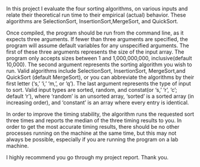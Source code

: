 In this project I evaluate the four sorting algorithms, on various inputs and relate their theoretical run time to their
empirical (actual) behavior. These algorithms are SelectionSort, InsertionSort,MergeSort, and QuickSort.

Once compiled, the program should be run from the command line, as it expects three arguments. If fewer than three arguments are specified, the program will assume default variables for
any unspecified arguments.
The first of these three arguments represents the size of the input array.
The program only accepts sizes between 1 and 1,000,000,000, inclusive(default 10,000). The second argument represents the sorting algorithm you wish to run. Valid algorithms include SelectionSort, InsertionSort, MergeSort,and QuickSort (default MergeSort), or you can abbreviate the algorithms by their first letter (‘s,’ ‘i,’ ‘m,’, or ‘q’). The last argument represents the type of input to sort. Valid input types are sorted, random, and constat(or ‘s,’ ‘r’, ‘c’; default ‘r’), where ‘random’ is an unsorted array, ‘sorted’ is a sorted array (in increasing order), and ‘constant’ is an array where every entry is identical.

In order to improve the timing stability, the algorithm runs the requested sort three times and reports the median of the three timing results to you. In order to get the most accurate timing results, there should be no other processes running on the machine at the same time, but this may not always be possible, especially if you are running the program on a lab machine.

I highly recommend you go through my project report. Thank you. 